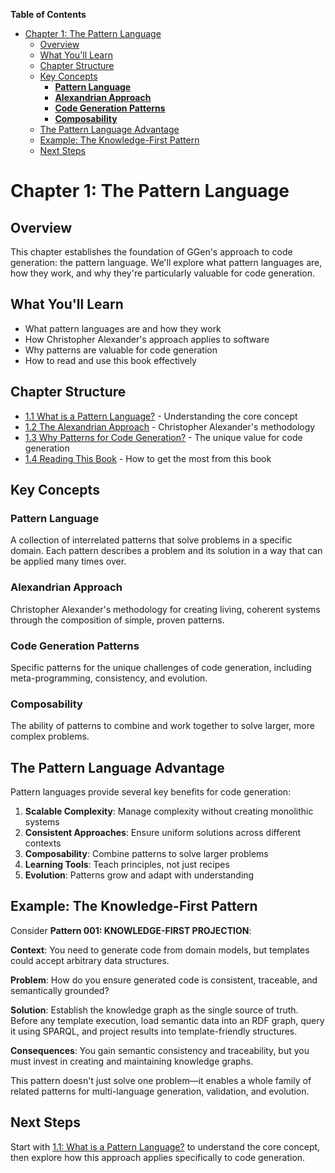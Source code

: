 <!-- START doctoc generated TOC please keep comment here to allow auto update -->
<!-- DON'T EDIT THIS SECTION, INSTEAD RE-RUN doctoc TO UPDATE -->
**Table of Contents**

- [Chapter 1: The Pattern Language](#chapter-1-the-pattern-language)
  - [Overview](#overview)
  - [What You'll Learn](#what-youll-learn)
  - [Chapter Structure](#chapter-structure)
  - [Key Concepts](#key-concepts)
    - [**Pattern Language**](#pattern-language)
    - [**Alexandrian Approach**](#alexandrian-approach)
    - [**Code Generation Patterns**](#code-generation-patterns)
    - [**Composability**](#composability)
  - [The Pattern Language Advantage](#the-pattern-language-advantage)
  - [Example: The Knowledge-First Pattern](#example-the-knowledge-first-pattern)
  - [Next Steps](#next-steps)

<!-- END doctoc generated TOC please keep comment here to allow auto update -->

# Chapter 1: The Pattern Language

## Overview

This chapter establishes the foundation of GGen's approach to code generation: the pattern language. We'll explore what pattern languages are, how they work, and why they're particularly valuable for code generation.

## What You'll Learn

- What pattern languages are and how they work
- How Christopher Alexander's approach applies to software
- Why patterns are valuable for code generation
- How to read and use this book effectively

## Chapter Structure

- [1.1 What is a Pattern Language?](./chapter-1-1.md) - Understanding the core concept
- [1.2 The Alexandrian Approach](./chapter-1-2.md) - Christopher Alexander's methodology
- [1.3 Why Patterns for Code Generation?](./chapter-1-3.md) - The unique value for code generation
- [1.4 Reading This Book](./chapter-1-4.md) - How to get the most from this book

## Key Concepts

### **Pattern Language**
A collection of interrelated patterns that solve problems in a specific domain. Each pattern describes a problem and its solution in a way that can be applied many times over.

### **Alexandrian Approach**
Christopher Alexander's methodology for creating living, coherent systems through the composition of simple, proven patterns.

### **Code Generation Patterns**
Specific patterns for the unique challenges of code generation, including meta-programming, consistency, and evolution.

### **Composability**
The ability of patterns to combine and work together to solve larger, more complex problems.

## The Pattern Language Advantage

Pattern languages provide several key benefits for code generation:

1. **Scalable Complexity**: Manage complexity without creating monolithic systems
2. **Consistent Approaches**: Ensure uniform solutions across different contexts
3. **Composability**: Combine patterns to solve larger problems
4. **Learning Tools**: Teach principles, not just recipes
5. **Evolution**: Patterns grow and adapt with understanding

## Example: The Knowledge-First Pattern

Consider **Pattern 001: KNOWLEDGE-FIRST PROJECTION**:

**Context**: You need to generate code from domain models, but templates could accept arbitrary data structures.

**Problem**: How do you ensure generated code is consistent, traceable, and semantically grounded?

**Solution**: Establish the knowledge graph as the single source of truth. Before any template execution, load semantic data into an RDF graph, query it using SPARQL, and project results into template-friendly structures.

**Consequences**: You gain semantic consistency and traceability, but you must invest in creating and maintaining knowledge graphs.

This pattern doesn't just solve one problem—it enables a whole family of related patterns for multi-language generation, validation, and evolution.

## Next Steps

Start with [1.1: What is a Pattern Language?](./chapter-1-1.md) to understand the core concept, then explore how this approach applies specifically to code generation.
